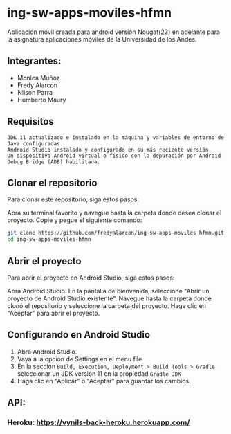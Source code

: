 # ing-sw-apps-moviles-hfmn  
Aplicación móvil creada para android versión Nougat(23) en adelante para la asignatura aplicaciones móviles de la Universidad de los Andes.

## Integrantes:

- Monica Muñoz
- Fredy Alarcon 
- Nilson Parra
- Humberto Maury

## Requisitos
````
JDK 11 actualizado e instalado en la máquina y variables de entorno de Java configuradas.
Android Studio instalado y configurado en su más reciente versión.
Un dispositivo Android virtual o físico con la depuración por Android Debug Bridge (ADB) habilitada.
````

## Clonar el repositorio
Para clonar este repositorio, siga estos pasos:

Abra su terminal favorito y navegue hasta la carpeta donde desea clonar el proyecto. Copie y pegue el siguiente comando:

````bash
git clone https://github.com/fredyalarcon/ing-sw-apps-moviles-hfmn.git
cd ing-sw-apps-moviles-hfmn
````

## Abrir el proyecto

Para abrir el proyecto en Android Studio, siga estos pasos:

Abra Android Studio. En la pantalla de bienvenida, seleccione "Abrir un proyecto de Android Studio existente". Navegue hasta la carpeta donde clonó el repositorio y seleccione la carpeta del proyecto. Haga clic en "Aceptar" para abrir el proyecto.

## Configurando en Android Studio
1. Abra Android Studio.
2. Vaya a la opción de Settings en el menu file
3. En la sección ``Build, Execution, Deployment > Build Tools > Gradle`` seleccionar un JDK versión 11 en la propiedad ``Gradle JDK``
4. Haga clic en "Aplicar" o "Aceptar" para guardar los cambios.

## API: 

### Heroku: https://vynils-back-heroku.herokuapp.com/
